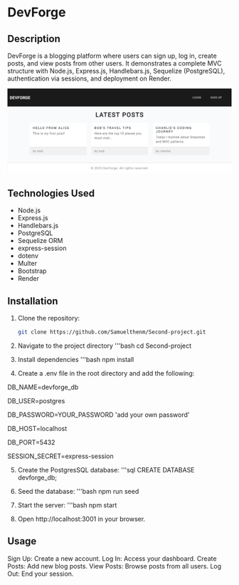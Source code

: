 # DevForge

## Description
DevForge is a blogging platform where users can sign up, log in, create posts, and view posts from other users. It demonstrates a complete MVC structure with Node.js, Express.js, Handlebars.js, Sequelize (PostgreSQL), authentication via sessions, and deployment on Render.

![DevForge Screenshot](./public/images/screenshot.png)

## Technologies Used
- Node.js
- Express.js
- Handlebars.js
- PostgreSQL
- Sequelize ORM
- express-session
- dotenv
- Multer
- Bootstrap
- Render

## Installation

1. Clone the repository:
   ```bash
   git clone https://github.com/Samuelthenm/Second-project.git

2. Navigate to the project directory
'''bash
cd Second-project

3. Install dependencies 
'''bash
npm install

4. Create a .env file in the root directory and add the following:

DB_NAME=devforge_db

DB_USER=postgres

DB_PASSWORD=YOUR_PASSWORD 'add your own password'

DB_HOST=localhost

DB_PORT=5432

SESSION_SECRET=express-session

5. Create the PostgresSQL database:
'''sql
CREATE DATABASE devforge_db;

6. Seed the database:
'''bash
npm run seed

7. Start the server:
'''bash
npm start

8. Open http://localhost:3001 in your browser.

## Usage

Sign Up: Create a new account.
Log In: Access your dashboard.
Create Posts: Add new blog posts.
View Posts: Browse posts from all users.
Log Out: End your session.